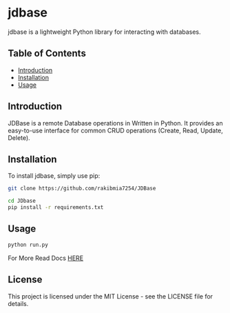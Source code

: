 # jdbase

jdbase is a lightweight Python library for interacting with databases.

## Table of Contents

- [Introduction](#introduction)
- [Installation](#installation)
- [Usage](#usage)


## Introduction

JDBase is a remote Database operations in Written in Python. It provides an easy-to-use interface for common CRUD operations (Create, Read, Update, Delete).

## Installation

To install jdbase, simply use pip:

```bash
git clone https://github.com/rakibmia7254/JDBase

cd JDbase
pip install -r requirements.txt
```

## Usage

```bash
python run.py
```

For More Read Docs [HERE](https://rakibmia7254.github.io/JDBase/)

## License

This project is licensed under the MIT License - see the LICENSE file for details.
